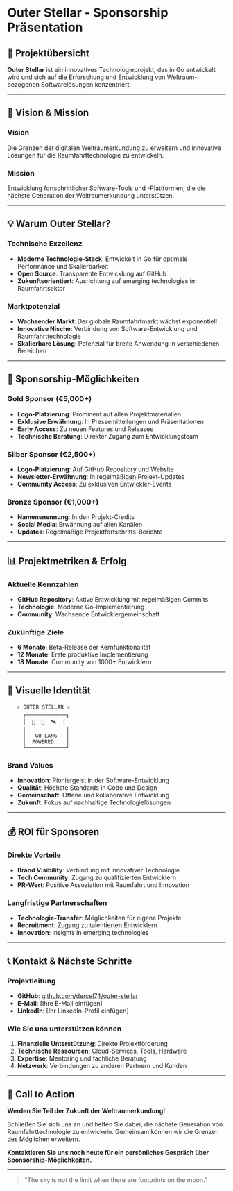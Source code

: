 # Outer Stellar - Sponsorship Präsentation

## 🚀 Projektübersicht

**Outer Stellar** ist ein innovatives Technologieprojekt, das in Go entwickelt wird und sich auf die Erforschung und Entwicklung von Weltraum-bezogenen Softwarelösungen konzentriert.

---

## 🎯 Vision & Mission

### Vision

Die Grenzen der digitalen Weltraumerkundung zu erweitern und innovative Lösungen für die Raumfahrttechnologie zu entwickeln.

### Mission

Entwicklung fortschrittlicher Software-Tools und -Plattformen, die die nächste Generation der Weltraumerkundung unterstützen.

---

## 💡 Warum Outer Stellar?

### Technische Exzellenz

- **Moderne Technologie-Stack**: Entwickelt in Go für optimale Performance und Skalierbarkeit
- **Open Source**: Transparente Entwicklung auf GitHub
- **Zukunftsorientiert**: Ausrichtung auf emerging technologies im Raumfahrtsektor

### Marktpotenzial

- **Wachsender Markt**: Der globale Raumfahrtmarkt wächst exponentiell
- **Innovative Nische**: Verbindung von Software-Entwicklung und Raumfahrttechnologie
- **Skalierbare Lösung**: Potenzial für breite Anwendung in verschiedenen Bereichen

---

## 🤝 Sponsorship-Möglichkeiten

### Gold Sponsor (€5,000+)

- **Logo-Platzierung**: Prominent auf allen Projektmaterialien
- **Exklusive Erwähnung**: In Pressemitteilungen und Präsentationen
- **Early Access**: Zu neuen Features und Releases
- **Technische Beratung**: Direkter Zugang zum Entwicklungsteam

### Silber Sponsor (€2,500+)

- **Logo-Platzierung**: Auf GitHub Repository und Website
- **Newsletter-Erwähnung**: In regelmäßigen Projekt-Updates
- **Community Access**: Zu exklusiven Entwickler-Events

### Bronze Sponsor (€1,000+)

- **Namensnennung**: In den Projekt-Credits
- **Social Media**: Erwähnung auf allen Kanälen
- **Updates**: Regelmäßige Projektfortschritts-Berichte

---

## 📊 Projektmetriken & Erfolg

### Aktuelle Kennzahlen

- **GitHub Repository**: Aktive Entwicklung mit regelmäßigen Commits
- **Technologie**: Moderne Go-Implementierung
- **Community**: Wachsende Entwicklergemeinschaft

### Zukünftige Ziele

- **6 Monate**: Beta-Release der Kernfunktionalität
- **12 Monate**: Erste produktive Implementierung
- **18 Monate**: Community von 1000+ Entwicklern

---

## 🎨 Visuelle Identität

```text
   ⭐ OUTER STELLAR ⭐
     ┌─────────────┐
     │  🚀  🌌  🛰️  │
     │             │
     │   GO LANG   │
     │  POWERED    │
     └─────────────┘
```

### Brand Values

- **Innovation**: Pioniergeist in der Software-Entwicklung
- **Qualität**: Höchste Standards in Code und Design
- **Gemeinschaft**: Offene und kollaborative Entwicklung
- **Zukunft**: Fokus auf nachhaltige Technologielösungen

---

## 💰 ROI für Sponsoren

### Direkte Vorteile

- **Brand Visibility**: Verbindung mit innovativer Technologie
- **Tech Community**: Zugang zu qualifizierten Entwicklern
- **PR-Wert**: Positive Assoziation mit Raumfahrt und Innovation

### Langfristige Partnerschaften

- **Technologie-Transfer**: Möglichkeiten für eigene Projekte
- **Recruitment**: Zugang zu talentierten Entwicklern
- **Innovation**: Insights in emerging technologies

---

## 📞 Kontakt & Nächste Schritte

### Projektleitung

- **GitHub**: [github.com/dercel74/outer-stellar](https://github.com/dercel74/outer-stellar)
- **E-Mail**: [Ihre E-Mail einfügen]
- **LinkedIn**: [Ihr LinkedIn-Profil einfügen]

### Wie Sie uns unterstützen können

1. **Finanzielle Unterstützung**: Direkte Projektförderung
2. **Technische Ressourcen**: Cloud-Services, Tools, Hardware
3. **Expertise**: Mentoring und fachliche Beratung
4. **Netzwerk**: Verbindungen zu anderen Partnern und Kunden

---

## 🌟 Call to Action

**Werden Sie Teil der Zukunft der Weltraumerkundung!**

Schließen Sie sich uns an und helfen Sie dabei, die nächste Generation von Raumfahrttechnologie zu entwickeln. Gemeinsam können wir die Grenzen des Möglichen erweitern.

**Kontaktieren Sie uns noch heute für ein persönliches Gespräch über Sponsorship-Möglichkeiten.**

---

> "The sky is not the limit when there are footprints on the moon."